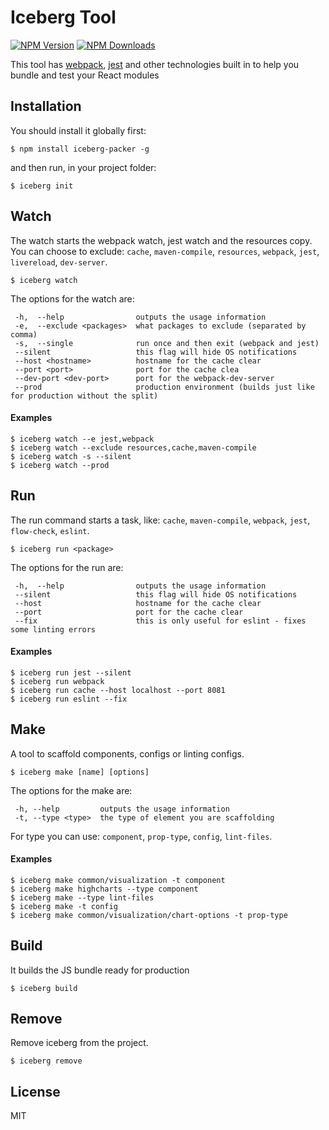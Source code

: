# Iceberg Tool

[![NPM Version](http://img.shields.io/npm/v/iceberg-packer.svg?style=flat)](https://www.npmjs.org/package/iceberg-packer)
[![NPM Downloads](https://img.shields.io/npm/dm/iceberg-packer.svg?style=flat)](https://www.npmjs.org/package/iceberg-packer)

This tool has [webpack](https://github.com/webpack/webpack), [jest](https://facebook.github.io/jest/) and other technologies built in to help you bundle and test your React modules

## Installation

You should install it globally first:

```
$ npm install iceberg-packer -g
```

and then run, in your project folder:

```
$ iceberg init
```

## Watch

The watch starts the webpack watch, jest watch and the resources copy. You can choose to exclude: `cache`, `maven-compile`, `resources`, `webpack`, `jest`, `livereload`, `dev-server`.

```
$ iceberg watch
```

The options for the watch are:

```
 -h,  --help                outputs the usage information
 -e,  --exclude <packages>  what packages to exclude (separated by comma)
 -s,  --single              run once and then exit (webpack and jest)
 --silent                   this flag will hide OS notifications
 --host <hostname>          hostname for the cache clear
 --port <port>              port for the cache clea
 --dev-port <dev-port>      port for the webpack-dev-server
 --prod                     production environment (builds just like for production without the split)
```

#### Examples

```
$ iceberg watch --e jest,webpack
$ iceberg watch --exclude resources,cache,maven-compile
$ iceberg watch -s --silent
$ iceberg watch --prod
```

## Run

The run command starts a task, like: `cache`, `maven-compile`, `webpack`, `jest`, `flow-check`, `eslint`.

```
$ iceberg run <package>
```

The options for the run are:

```
 -h,  --help                outputs the usage information
 --silent                   this flag will hide OS notifications
 --host                     hostname for the cache clear
 --port                     port for the cache clear
 --fix                      this is only useful for eslint - fixes some linting errors
```

#### Examples

```
$ iceberg run jest --silent
$ iceberg run webpack
$ iceberg run cache --host localhost --port 8081
$ iceberg run eslint --fix
```

## Make

A tool to scaffold components, configs or linting configs.

```
$ iceberg make [name] [options]
```

The options for the make are:

```
 -h, --help      	outputs the usage information
 -t, --type <type>	the type of element you are scaffolding
```

For type you can use: `component`, `prop-type`, `config`, `lint-files`.

#### Examples

```
$ iceberg make common/visualization -t component
$ iceberg make highcharts --type component
$ iceberg make --type lint-files
$ iceberg make -t config
$ iceberg make common/visualization/chart-options -t prop-type
```

## Build

It builds the JS bundle ready for production

```
$ iceberg build
```

## Remove

Remove iceberg from the project.

```
$ iceberg remove
```

## License

MIT
